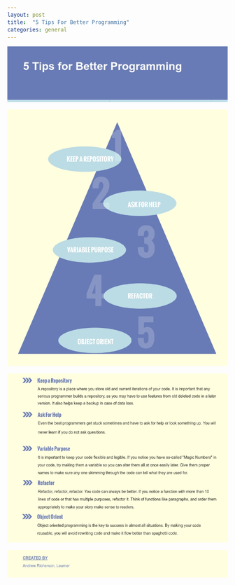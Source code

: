 ```yaml
---
layout: post
title:  "5 Tips For Better Programming"
categories: general
---
```



![](\assets\images\tutorials\general\5-tips-for-better-programming\drive-download-20190619T150916Z-001\slide1.jpg)

![](\assets\images\tutorials\general\5-tips-for-better-programming\drive-download-20190619T150916Z-001\slide2.jpg)

![](\assets\images\tutorials\general\5-tips-for-better-programming\drive-download-20190619T150916Z-001\slide3.jpg)

![](\assets\images\tutorials\general\5-tips-for-better-programming\drive-download-20190619T150916Z-001\slide4.jpg)